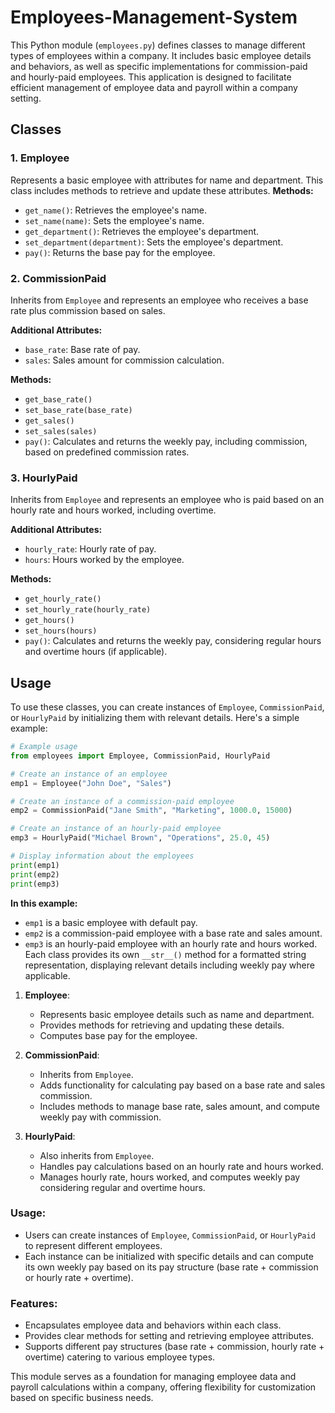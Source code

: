 # Employees-Management-System

This Python module (`employees.py`) defines classes to manage different types of employees within a company. It includes basic employee details and behaviors, as well as specific implementations for commission-paid and hourly-paid employees. This application is designed to facilitate efficient management of employee data and payroll within a company setting.
   
## Classes  
### 1. Employee
Represents a basic employee with attributes for name and department. This class includes methods to retrieve and update these attributes.
**Methods:**
- `get_name()`: Retrieves the employee's name.
- `set_name(name)`: Sets the employee's name.
- `get_department()`: Retrieves the employee's department.
- `set_department(department)`: Sets the employee's department.
- `pay()`: Returns the base pay for the employee.

### 2. CommissionPaid
Inherits from `Employee` and represents an employee who receives a base rate plus commission based on sales.

**Additional Attributes:**
- `base_rate`: Base rate of pay.
- `sales`: Sales amount for commission calculation.

**Methods:**
- `get_base_rate()`
- `set_base_rate(base_rate)`
- `get_sales()`
- `set_sales(sales)`
- `pay()`: Calculates and returns the weekly pay, including commission, based on predefined commission rates.

### 3. HourlyPaid

Inherits from `Employee` and represents an employee who is paid based on an hourly rate and hours worked, including overtime.

**Additional Attributes:**
- `hourly_rate`: Hourly rate of pay.
- `hours`: Hours worked by the employee.

**Methods:**
- `get_hourly_rate()`
- `set_hourly_rate(hourly_rate)`
- `get_hours()`
- `set_hours(hours)`
- `pay()`: Calculates and returns the weekly pay, considering regular hours and overtime hours (if applicable).

## Usage
To use these classes, you can create instances of `Employee`, `CommissionPaid`, or `HourlyPaid` by initializing them with relevant details. Here's a simple example:

```python
# Example usage
from employees import Employee, CommissionPaid, HourlyPaid

# Create an instance of an employee
emp1 = Employee("John Doe", "Sales")

# Create an instance of a commission-paid employee
emp2 = CommissionPaid("Jane Smith", "Marketing", 1000.0, 15000)

# Create an instance of an hourly-paid employee
emp3 = HourlyPaid("Michael Brown", "Operations", 25.0, 45)

# Display information about the employees
print(emp1)
print(emp2)
print(emp3)
```
 
**In this example:**
- `emp1` is a basic employee with default pay.
- `emp2` is a commission-paid employee with a base rate and sales amount.
- `emp3` is an hourly-paid employee with an hourly rate and hours worked.
Each class provides its own `__str__()` method for a formatted string representation, displaying relevant details including weekly pay where applicable.

1. **Employee**:
   - Represents basic employee details such as name and department.
   - Provides methods for retrieving and updating these details.
   - Computes base pay for the employee.

2. **CommissionPaid**:
   - Inherits from `Employee`.
   - Adds functionality for calculating pay based on a base rate and sales commission.
   - Includes methods to manage base rate, sales amount, and compute weekly pay with commission.

3. **HourlyPaid**:
   - Also inherits from `Employee`.
   - Handles pay calculations based on an hourly rate and hours worked.
   - Manages hourly rate, hours worked, and computes weekly pay considering regular and overtime hours.

### Usage: 
- Users can create instances of `Employee`, `CommissionPaid`, or `HourlyPaid` to represent different employees.
- Each instance can be initialized with specific details and can compute its own weekly pay based on its pay structure (base rate + commission or hourly rate + overtime).

### Features:
- Encapsulates employee data and behaviors within each class.
- Provides clear methods for setting and retrieving employee attributes.
- Supports different pay structures (base rate + commission, hourly rate + overtime) catering to various employee types.


This module serves as a foundation for managing employee data and payroll calculations within a company, offering flexibility for customization based on specific business needs.
